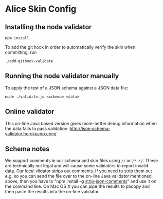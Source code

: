 # Alice Skin Config

## Installing the node validator
```
npm install
```

To add the git hook in order to automatically verify the skin when committing, run
```
./add-githook-validate
```

## Running the node validator manually
To apply the test of a JSON schema against a JSON data file:
```
node ./validate.js <schema> <data>
```

## Online validator
This on-line Java based version gives more-better debug information
when the data fails to pass validation:
http://json-schema-validator.herokuapp.com/

## Schema notes
We support comments in our schema and skin files using
`//` or `/* */`. These are technically not legal and will cause some validators to report
invalid data. Our local vlidator strips out comments. If you need to strip them out
e.g. so you can send the file over to the on-line Java validator mentioned above,
then you have to "npm install -g [strip-json-comments](https://www.npmjs.com/package/strip-json-comments)"
and use it on the command line. On Mac OS X you can pipe the results to pbcopy and then
paste the results into the on-line validator.

